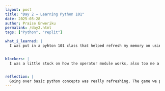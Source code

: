 ```yaml
---
layout: post
title: "Day 2 – Learning Python 101"
date: 2025-05-28
author: Praise Enweriku
permalink: /day2.html
tags: ["Python", "replit"]

what_i_learned: |
  I was put in a pyhton 101 class that helped refresh my memory on using python functions, operators and the different data types. We also worked on hands on work on replit and kahoot. 


blockers: |
  I was a little stuck on how the operator module works, also too me a while to grasp the concept of using PEMDAS to solve an equation.


reflection: |
  Going over basic python concepts was really refreshing. The game we played after definetly helped me de-stress. Overall it's been a very productive and fun day. Can't wait to see what activities we have planned for tomorrow.
---
```

